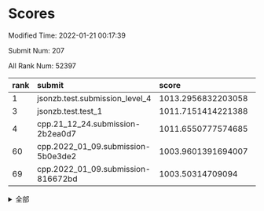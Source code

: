 # Scores

Modified Time: 2022-01-21 00:17:39

Submit Num: 207

All Rank Num: 52397

| rank |               submit               |       score        |       sigma        | pk_num |
| :--- | :--------------------------------- | :----------------- | :----------------- | :----- |
| 1    | jsonzb.test.submission_level_4     | 1013.2956832203058 | 0.8216358653897414 | 1009   |
| 3    | jsonzb.test.test_1                 | 1011.7151414221388 | 0.7889095228656855 | 1011   |
| 4    | cpp.21_12_24.submission-2b2ea0d7   | 1011.6550777574685 | 0.8002733978266494 | 1011   |
| 60   | cpp.2022_01_09.submission-5b0e3de2 | 1003.9601391694007 | 0.7204419021944896 | 1011   |
| 69   | cpp.2022_01_09.submission-816672bd | 1003.50314709094   | 0.7163277486209452 | 1016   |


<details>
<summary>全部</summary>

| rank |                 submit                 |       score        |       sigma        | pk_num |
| :--- | :------------------------------------- | :----------------- | :----------------- | :----- |
| 1    | jsonzb.test.submission_level_4         | 1013.2956832203058 | 0.8216358653897414 | 1009   |
| 2    | gobigger.level_3.submission_level_3_21 | 1011.7406751337096 | 0.7565305129526875 | 1017   |
| 3    | jsonzb.test.test_1                     | 1011.7151414221388 | 0.7889095228656855 | 1011   |
| 4    | cpp.21_12_24.submission-2b2ea0d7       | 1011.6550777574685 | 0.8002733978266494 | 1011   |
| 5    | gobigger.level_3.submission_level_3_47 | 1011.4822775601403 | 0.7749901600919957 | 1013   |
| 6    | gobigger.level_3.submission_level_3_36 | 1011.173015859711  | 0.7657900427305956 | 1011   |
| 7    | gobigger.level_3.submission_level_3_11 | 1011.1084624962662 | 0.7737005536816615 | 1014   |
| 8    | gobigger.level_3.submission_level_3_22 | 1010.9721320564443 | 0.7805353395608173 | 1012   |
| 9    | gobigger.level_3.submission_level_3_24 | 1010.9677237665654 | 0.762878533217737  | 1014   |
| 10   | gobigger.level_3.submission_level_3_45 | 1010.874642599265  | 0.7879048522927505 | 1011   |
| 11   | gobigger.level_3.submission_level_3_19 | 1010.7441562920463 | 0.7539860283002517 | 1012   |
| 12   | gobigger.level_3.submission_level_3_29 | 1010.6136454629617 | 0.7492367897895977 | 1013   |
| 13   | gobigger.level_3.submission_level_3_20 | 1010.4025783950975 | 0.7665439034707326 | 1013   |
| 14   | gobigger.level_3.submission_level_3_32 | 1010.3790444396338 | 0.7581897668089753 | 1016   |
| 15   | gobigger.level_3.submission_level_3_34 | 1010.2766382270689 | 0.7935199795539333 | 1012   |
| 16   | gobigger.level_3.submission_level_3_25 | 1010.2758495373293 | 0.7593103714455686 | 1011   |
| 17   | gobigger.level_3.submission_level_3_40 | 1010.2407397879448 | 0.7565891507389626 | 1017   |
| 18   | gobigger.level_3.submission_level_3_38 | 1010.2385283391716 | 0.7761762127476206 | 1010   |
| 19   | gobigger.level_3.submission_level_3_48 | 1010.2015147842241 | 0.7606716700427609 | 1015   |
| 20   | gobigger.level_3.submission_level_3_1  | 1010.2012002762742 | 0.7440071491341326 | 1013   |
| 21   | gobigger.level_3.submission_level_3_28 | 1010.1329289405579 | 0.7619573181125    | 1018   |
| 22   | gobigger.level_3.submission_level_3_10 | 1010.0663233674821 | 0.7586438383342348 | 1013   |
| 23   | gobigger.level_3.submission_level_3_16 | 1010.0620771600751 | 0.7447390929129271 | 1012   |
| 24   | gobigger.level_3.submission_level_3_46 | 1010.0503793645673 | 0.7453942761967953 | 1014   |
| 25   | gobigger.level_3.submission_level_3_42 | 1010.034788443298  | 0.7771046225169843 | 1010   |
| 26   | gobigger.level_3.submission_level_3_35 | 1010.0336002127938 | 0.778853429470461  | 1013   |
| 27   | gobigger.level_3.submission_level_3_23 | 1009.9842884094547 | 0.7641602695472004 | 1009   |
| 28   | gobigger.level_3.submission_level_3_6  | 1009.9732022087265 | 0.7539860930850717 | 1014   |
| 29   | gobigger.level_3.submission_level_3_37 | 1009.9702617476064 | 0.7605616928296477 | 1014   |
| 30   | gobigger.level_3.submission_level_3_14 | 1009.9452569421328 | 0.7444340807459251 | 1013   |
| 31   | gobigger.level_3.submission_level_3_0  | 1009.9210543412336 | 0.7659404033591994 | 1013   |
| 32   | gobigger.level_3.submission_level_3_13 | 1009.9175940493453 | 0.7780191457431654 | 1016   |
| 33   | gobigger.level_3.submission_level_3_5  | 1009.8139339296317 | 0.7463823320608757 | 1009   |
| 34   | gobigger.level_3.submission_level_3_49 | 1009.7798330239475 | 0.7672615374834146 | 1014   |
| 35   | gobigger.level_3.submission_level_3_9  | 1009.699941776663  | 0.7746768227259684 | 1010   |
| 36   | gobigger.level_3.submission_level_3_8  | 1009.6747443846365 | 0.7296648463448    | 1013   |
| 37   | gobigger.level_3.submission_level_3_27 | 1009.5828482601005 | 0.7296047734278776 | 1008   |
| 38   | gobigger.level_3.submission_level_3_26 | 1009.5070473357442 | 0.7410929738923357 | 1016   |
| 39   | gobigger.level_3.submission_level_3_3  | 1009.4738456358855 | 0.7318400207843121 | 1012   |
| 40   | gobigger.level_3.submission_level_3_43 | 1009.4163832166141 | 0.7320743738353613 | 1009   |
| 41   | gobigger.level_3.submission_level_3_7  | 1009.392528648881  | 0.7529362751752902 | 1012   |
| 42   | gobigger.level_3.submission_level_3_2  | 1009.2580165604182 | 0.7514971401340931 | 1016   |
| 43   | gobigger.level_3.submission_level_3_12 | 1009.2500880879619 | 0.7571084770203877 | 1013   |
| 44   | gobigger.level_3.submission_level_3_31 | 1009.2016560269392 | 0.7445784304201941 | 1006   |
| 45   | gobigger.level_3.submission_level_3_41 | 1009.1953803149745 | 0.7470803834057674 | 1013   |
| 46   | gobigger.level_3.submission_level_3_17 | 1009.1645294664467 | 0.7471804497873384 | 1015   |
| 47   | gobigger.level_3.submission_level_3_30 | 1008.970023723084  | 0.7453208094425133 | 1012   |
| 48   | gobigger.level_3.submission_level_3_18 | 1008.8785770196434 | 0.7474998989227196 | 1013   |
| 49   | gobigger.level_3.submission_level_3_15 | 1008.8674378844782 | 0.75853438443168   | 1012   |
| 50   | gobigger.level_3.submission_level_3_39 | 1008.7637909717707 | 0.7614837963227193 | 1010   |
| 51   | gobigger.level_3.submission_level_3_4  | 1008.6549251766711 | 0.7492843063834069 | 1012   |
| 52   | gobigger.level_3.submission_level_3_33 | 1008.4012432181607 | 0.7509465435959659 | 1016   |
| 53   | gobigger.level_3.submission_level_3_44 | 1008.272352086352  | 0.7407884492128    | 1013   |
| 54   | gobigger.level_1.submission_level_1_29 | 1005.0438875752849 | 0.7240123218884076 | 1013   |
| 55   | gobigger.level_1.submission_level_1_41 | 1004.7032688266646 | 0.7304992377933116 | 1014   |
| 56   | gobigger.level_1.submission_level_1_7  | 1004.5683112856943 | 0.7081176701879698 | 1015   |
| 57   | gobigger.level_1.submission_level_1_9  | 1004.3422297515602 | 0.7211803208996755 | 1019   |
| 58   | gobigger.level_1.submission_level_1_40 | 1003.9817501072115 | 0.7030495914759739 | 1010   |
| 59   | gobigger.level_1.submission_level_1_17 | 1003.9779457698373 | 0.7139877648418005 | 1013   |
| 60   | cpp.2022_01_09.submission-5b0e3de2     | 1003.9601391694007 | 0.7204419021944896 | 1011   |
| 61   | gobigger.level_1.submission_level_1_20 | 1003.9337387176831 | 0.7208594422475397 | 1013   |
| 62   | gobigger.level_1.submission_level_1_46 | 1003.8919449697561 | 0.7123646120555674 | 1016   |
| 63   | gobigger.level_1.submission_level_1_34 | 1003.8057351481168 | 0.7173400830555026 | 1008   |
| 64   | gobigger.level_1.submission_level_1_28 | 1003.765588178585  | 0.715793258657908  | 1011   |
| 65   | gobigger.level_1.submission_level_1_12 | 1003.7293691423531 | 0.7038784619112534 | 1011   |
| 66   | gobigger.level_1.submission_level_1_3  | 1003.6414864329479 | 0.7079833547565721 | 1013   |
| 67   | gobigger.level_1.submission_level_1_18 | 1003.575260443062  | 0.7175705448579366 | 1012   |
| 68   | gobigger.level_1.submission_level_1_24 | 1003.5327609988361 | 0.7095610048773603 | 1012   |
| 69   | cpp.2022_01_09.submission-816672bd     | 1003.50314709094   | 0.7163277486209452 | 1016   |
| 70   | gobigger.level_1.submission_level_1_23 | 1003.4973628262406 | 0.7330890575655414 | 1016   |
| 71   | gobigger.level_1.submission_level_1_5  | 1003.4568166881985 | 0.716831494797173  | 1016   |
| 72   | gobigger.level_1.submission_level_1_26 | 1003.4229084025017 | 0.7175859868952053 | 1016   |
| 73   | gobigger.level_1.submission_level_1_16 | 1003.3135665965724 | 0.7171259850771223 | 1014   |
| 74   | gobigger.level_1.submission_level_1_27 | 1003.2958467873514 | 0.7183563823604621 | 1013   |
| 75   | gobigger.level_1.submission_level_1_43 | 1003.2922576965651 | 0.7167515514051005 | 1014   |
| 76   | gobigger.level_1.submission_level_1_8  | 1003.2761766934674 | 0.7153682151635783 | 1011   |
| 77   | gobigger.level_1.submission_level_1_10 | 1003.2717951754395 | 0.7151588240075347 | 1017   |
| 78   | gobigger.level_1.submission_level_1_6  | 1003.2320132376615 | 0.7087133541578897 | 1011   |
| 79   | gobigger.level_1.submission_level_1_21 | 1003.2203495805674 | 0.7204526464062316 | 1009   |
| 80   | gobigger.level_1.submission_level_1_30 | 1003.2104478943553 | 0.7245344328349543 | 1007   |
| 81   | gobigger.level_1.submission_level_1_19 | 1003.1783694679141 | 0.713050477367404  | 1013   |
| 82   | gobigger.level_1.submission_level_1_2  | 1003.1380742692434 | 0.7119150811760746 | 1020   |
| 83   | gobigger.level_1.submission_level_1_15 | 1003.1375188482803 | 0.7214589419834111 | 1013   |
| 84   | gobigger.level_1.submission_level_1_49 | 1003.1331222273659 | 0.7036948220495878 | 1014   |
| 85   | gobigger.level_1.submission_level_1_4  | 1002.9159262677107 | 0.7185366050698889 | 1009   |
| 86   | gobigger.level_1.submission_level_1_1  | 1002.8934879950867 | 0.7079842508481409 | 1013   |
| 87   | gobigger.level_1.submission_level_1_11 | 1002.805998201103  | 0.712243204022767  | 1010   |
| 88   | gobigger.level_1.submission_level_1_33 | 1002.7691564178564 | 0.709791516037745  | 1010   |
| 89   | gobigger.level_1.submission_level_1_0  | 1002.7375173702286 | 0.7152782691928675 | 1012   |
| 90   | gobigger.level_1.submission_level_1_44 | 1002.7260906141792 | 0.7167326235077124 | 1012   |
| 91   | gobigger.level_1.submission_level_1_36 | 1002.6063443334173 | 0.7216358837110262 | 1008   |
| 92   | gobigger.level_1.submission_level_1_14 | 1002.5914493112377 | 0.7247944928379295 | 1013   |
| 93   | gobigger.level_1.submission_level_1_45 | 1002.5783863690073 | 0.7138041593527382 | 1009   |
| 94   | gobigger.level_1.submission_level_1_42 | 1002.4590587132585 | 0.7113345743257139 | 1015   |
| 95   | gobigger.level_1.submission_level_1_31 | 1002.459044549792  | 0.7025400707756314 | 1012   |
| 96   | gobigger.level_1.submission_level_1_38 | 1002.4536301032914 | 0.7179782828644719 | 1009   |
| 97   | gobigger.level_1.submission_level_1_47 | 1002.4189409749857 | 0.7242660670770703 | 1011   |
| 98   | gobigger.level_1.submission_level_1_39 | 1002.4115139390186 | 0.7124754002386718 | 1014   |
| 99   | gobigger.level_1.submission_level_1_37 | 1002.1903780445735 | 0.7129766600842012 | 1013   |
| 100  | gobigger.level_1.submission_level_1_25 | 1002.1767157536431 | 0.7177927134843644 | 1012   |
| 101  | gobigger.level_1.submission_level_1_35 | 1002.1206973138184 | 0.7039529384400497 | 1017   |
| 102  | gobigger.level_1.submission_level_1_32 | 1001.9691040765072 | 0.706633399660443  | 1011   |
| 103  | gobigger.level_1.submission_level_1_22 | 1001.7032734106588 | 0.7155524062572982 | 1016   |
| 104  | gobigger.level_1.submission_level_1_13 | 1001.6830302166528 | 0.7150944337199032 | 1012   |
| 105  | gobigger.level_1.submission_level_1_48 | 1001.5007345432848 | 0.7117348254110649 | 1013   |
| 106  | gobigger.random.submission_random_20   | 997.5911749780041  | 0.7063018346594215 | 1013   |
| 107  | gobigger.random.submission_random_24   | 997.096407308035   | 0.723126736819056  | 1011   |
| 108  | gobigger.random.submission_random_2    | 996.8797223455978  | 0.7100010561064282 | 1015   |
| 109  | gobigger.random.submission_random_9    | 996.7973901973654  | 0.7100563014652221 | 1009   |
| 110  | gobigger.random.submission_random_37   | 996.6638547354909  | 0.7061256364211369 | 1014   |
| 111  | gobigger.random.submission_random_6    | 996.4459456541489  | 0.7079519528401317 | 1012   |
| 112  | gobigger.random.submission_random_40   | 996.4270590321203  | 0.7049813321522514 | 1010   |
| 113  | gobigger.random.submission_random_3    | 996.4201712116258  | 0.7086869197465512 | 1013   |
| 114  | gobigger.random.submission_random_32   | 996.3892855820206  | 0.7061058142127057 | 1008   |
| 115  | gobigger.random.submission_random_5    | 996.369532866152   | 0.7161597856340919 | 1013   |
| 116  | gobigger.random.submission_random_10   | 996.360666901002   | 0.7158961247355622 | 1012   |
| 117  | gobigger.random.submission_random_18   | 996.3588724572536  | 0.7148837792669553 | 1013   |
| 118  | gobigger.random.submission_random_41   | 996.3135532520548  | 0.7037843127932931 | 1011   |
| 119  | gobigger.random.submission_random_17   | 996.29908652415    | 0.7015140973913255 | 1011   |
| 120  | gobigger.random.submission_random_36   | 996.2869750501155  | 0.7181339256115414 | 1010   |
| 121  | gobigger.random.submission_random_14   | 996.2403931308015  | 0.7039012280455126 | 1010   |
| 122  | gobigger.random.submission_random_29   | 996.2262165331507  | 0.6966110677177307 | 1011   |
| 123  | gobigger.random.submission_random_33   | 996.1909910915451  | 0.7042544940569568 | 1012   |
| 124  | gobigger.random.submission_random_31   | 996.1757416553502  | 0.7135814098691222 | 1011   |
| 125  | gobigger.random.submission_random_45   | 996.1538144998715  | 0.7047026165476876 | 1018   |
| 126  | gobigger.random.submission_random_13   | 996.1524915795726  | 0.6958909991484477 | 1014   |
| 127  | gobigger.random.submission_random_48   | 996.0902362036367  | 0.712441398918738  | 1009   |
| 128  | gobigger.random.submission_random_19   | 996.0712966247756  | 0.7023896735138284 | 1013   |
| 129  | gobigger.random.submission_random_47   | 996.048418842116   | 0.702071229917296  | 1015   |
| 130  | gobigger.random.submission_random_46   | 996.0318647580017  | 0.7141676019996649 | 1011   |
| 131  | gobigger.random.submission_random_4    | 996.0185029898064  | 0.7109015749233474 | 1011   |
| 132  | gobigger.random.submission_random_15   | 995.9934838359096  | 0.7091256014701661 | 1014   |
| 133  | gobigger.random.submission_random_42   | 995.987592092739   | 0.7089774537528668 | 1016   |
| 134  | gobigger.random.submission_random_30   | 995.9780632572707  | 0.7083989793390499 | 1010   |
| 135  | gobigger.random.submission_random_16   | 995.9620521992777  | 0.7227299698558585 | 1011   |
| 136  | gobigger.random.submission_random_27   | 995.9608190036765  | 0.6960215162651421 | 1015   |
| 137  | gobigger.random.submission_random_12   | 995.942257796914   | 0.7119254262876173 | 1018   |
| 138  | gobigger.random.submission_random_44   | 995.8971965317975  | 0.712873035692084  | 1016   |
| 139  | gobigger.random.submission_random_35   | 995.8705395091353  | 0.7065438628941741 | 1013   |
| 140  | gobigger.random.submission_random_38   | 995.8673493853576  | 0.7215452088553158 | 1015   |
| 141  | gobigger.random.submission_random_23   | 995.7918698098563  | 0.7056223105937747 | 1015   |
| 142  | gobigger.random.submission_random_0    | 995.7660071519865  | 0.7127503723608172 | 1013   |
| 143  | gobigger.random.submission_random_22   | 995.7607455794476  | 0.7051602681107876 | 1014   |
| 144  | gobigger.random.submission_random_11   | 995.7122397236205  | 0.7066206743759303 | 1013   |
| 145  | gobigger.random.submission_random_43   | 995.7111792558118  | 0.7200606254840166 | 1013   |
| 146  | gobigger.random.submission_random_1    | 995.5966156158578  | 0.7046389689746531 | 1012   |
| 147  | gobigger.random.submission_random_7    | 995.5476742003276  | 0.7212538360195743 | 1013   |
| 148  | gobigger.random.submission_random_26   | 995.5217439698431  | 0.7110179287303101 | 1014   |
| 149  | gobigger.random.submission_random_21   | 995.401319736085   | 0.7098605267255038 | 1007   |
| 150  | gobigger.random.submission_random_39   | 995.3893549134216  | 0.7043759471371158 | 1012   |
| 151  | gobigger.random.submission_random_28   | 995.3783394775033  | 0.7100788799428649 | 1016   |
| 152  | gobigger.random.submission_random_25   | 995.2317319166843  | 0.7371838615927464 | 1013   |
| 153  | gobigger.random.submission_random_49   | 994.6551361781795  | 0.7187868112634394 | 1012   |
| 154  | gobigger.random.submission_random_34   | 994.638314887466   | 0.7122250117386709 | 1014   |
| 155  | gobigger.random.submission_random_8    | 994.0346028146263  | 0.7180940852738582 | 1011   |
| 156  | gobigger.level_2.submission_level_2_11 | 993.6492654095591  | 0.7342704092839566 | 1010   |
| 157  | gobigger.level_2.submission_level_2_13 | 993.6384972450096  | 0.729492964510299  | 1018   |
| 158  | gobigger.level_2.submission_level_2_46 | 993.4611684687043  | 0.7378645309468492 | 1009   |
| 159  | gobigger.level_2.submission_level_2_25 | 993.2813785763828  | 0.7283950601386919 | 1011   |
| 160  | gobigger.level_2.submission_level_2_4  | 993.2684931112145  | 0.7381832937849447 | 1012   |
| 161  | gobigger.level_2.submission_level_2_2  | 992.9693107631234  | 0.7537220323232997 | 1012   |
| 162  | gobigger.level_2.submission_level_2_5  | 992.9111983198601  | 0.735042226682069  | 1012   |
| 163  | gobigger.level_2.submission_level_2_19 | 992.9037133938455  | 0.753375584640664  | 1012   |
| 164  | gobigger.level_2.submission_level_2_20 | 992.8714278966954  | 0.7290347688562473 | 1016   |
| 165  | gobigger.level_2.submission_level_2_34 | 992.846871314138   | 0.7507299171128471 | 1015   |
| 166  | gobigger.level_2.submission_level_2_31 | 992.8368620326582  | 0.7434360131590362 | 1011   |
| 167  | gobigger.level_2.submission_level_2_18 | 992.5473153447999  | 0.745233519443619  | 1012   |
| 168  | gobigger.level_2.submission_level_2_28 | 992.5446386592204  | 0.7359978127546336 | 1009   |
| 169  | gobigger.level_2.submission_level_2_3  | 992.5391569226706  | 0.7392570657753014 | 1014   |
| 170  | gobigger.level_2.submission_level_2_49 | 992.5143107991291  | 0.7477928260794695 | 1013   |
| 171  | gobigger.level_2.submission_level_2_0  | 992.4618868356353  | 0.7542962958477252 | 1010   |
| 172  | gobigger.level_2.submission_level_2_29 | 992.4618397049533  | 0.7532460506403097 | 1012   |
| 173  | gobigger.level_2.submission_level_2_10 | 992.391363270426   | 0.7455197236383805 | 1013   |
| 174  | gobigger.level_2.submission_level_2_30 | 992.3293168482714  | 0.758388343135464  | 1013   |
| 175  | gobigger.level_2.submission_level_2_36 | 992.3275686828222  | 0.7432801996068432 | 1012   |
| 176  | gobigger.level_2.submission_level_2_24 | 992.239020438814   | 0.744978209569754  | 1013   |
| 177  | gobigger.level_2.submission_level_2_32 | 992.2315861367628  | 0.7504890704777842 | 1011   |
| 178  | gobigger.level_2.submission_level_2_44 | 992.1644065952268  | 0.7352689838203569 | 1013   |
| 179  | gobigger.level_2.submission_level_2_21 | 992.138749729159   | 0.7626188685950237 | 1016   |
| 180  | gobigger.level_2.submission_level_2_14 | 992.112058730861   | 0.7555982800618827 | 1007   |
| 181  | gobigger.level_2.submission_level_2_16 | 992.0715344743512  | 0.7550209942298179 | 1013   |
| 182  | gobigger.level_2.submission_level_2_33 | 992.047852123473   | 0.7415374515738811 | 1016   |
| 183  | gobigger.level_2.submission_level_2_23 | 991.9392688094273  | 0.7592364221477782 | 1014   |
| 184  | gobigger.level_2.submission_level_2_22 | 991.9092372593161  | 0.7442008818343239 | 1007   |
| 185  | gobigger.level_2.submission_level_2_12 | 991.9031081666684  | 0.7609391886090389 | 1014   |
| 186  | gobigger.level_2.submission_level_2_9  | 991.827336316239   | 0.7355568302969111 | 1017   |
| 187  | gobigger.level_2.submission_level_2_15 | 991.8125498640364  | 0.7340745392322782 | 1008   |
| 188  | gobigger.level_2.submission_level_2_43 | 991.7981991713044  | 0.7487335934578055 | 1009   |
| 189  | gobigger.level_2.submission_level_2_40 | 991.7513139602539  | 0.7285554630921087 | 1012   |
| 190  | gobigger.level_2.submission_level_2_17 | 991.7150564829752  | 0.739384393754539  | 1011   |
| 191  | gobigger.level_2.submission_level_2_45 | 991.6802278451676  | 0.7333567587545725 | 1015   |
| 192  | gobigger.level_2.submission_level_2_47 | 991.6090235489346  | 0.7433404131130769 | 1009   |
| 193  | gobigger.level_2.submission_level_2_37 | 991.5018790749069  | 0.7448282281410151 | 1006   |
| 194  | gobigger.level_2.submission_level_2_26 | 991.4490277806294  | 0.7508762024824559 | 1009   |
| 195  | gobigger.level_2.submission_level_2_27 | 991.4324645731416  | 0.7382409121204367 | 1013   |
| 196  | gobigger.level_2.submission_level_2_6  | 991.4195740611249  | 0.748518579158951  | 1016   |
| 197  | gobigger.level_2.submission_level_2_48 | 991.3344917580307  | 0.7515110521922125 | 1014   |
| 198  | gobigger.level_2.submission_level_2_41 | 991.2590302219746  | 0.735164403615172  | 1010   |
| 199  | gobigger.level_2.submission_level_2_42 | 991.2025871998156  | 0.7536913161029553 | 1012   |
| 200  | gobigger.level_2.submission_level_2_7  | 991.0875674820178  | 0.7530991996285091 | 1014   |
| 201  | gobigger.level_2.submission_level_2_1  | 991.0292187068253  | 0.7614473635129839 | 1013   |
| 202  | gobigger.level_2.submission_level_2_8  | 990.9755438145595  | 0.7613415400061568 | 1010   |
| 203  | gobigger.level_2.submission_level_2_35 | 990.7328527220347  | 0.7636358680646831 | 1007   |
| 204  | gobigger.level_2.submission_level_2_39 | 990.6325133619764  | 0.7653582262852274 | 1012   |
| 205  | gobigger.level_2.submission_level_2_38 | 990.13471919296    | 0.782606765910169  | 1014   |
| 206  | gobigger.none.submission_none_1        | 977.9736415073094  | 1.3331672502048715 | 1015   |
| 207  | gobigger.none.submission_none_0        | 977.649864015789   | 1.3145764721114845 | 1015   |

</details>